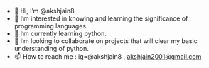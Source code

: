 - 👋 Hi, I’m @akshjain8
- 👀 I’m interested in knowing and learning the significance of programming languages.
- 🌱 I’m currently learning python.
- 💞️ I’m looking to collaborate on projects that will clear my basic understanding of python.
- 📫 How to reach me : ig=@akshjain8 , akshjain2001@gmail.com

<!---
akshjain8/akshjain8 is a ✨ special ✨ repository because its `README.md` (this file) appears on your GitHub profile.
You can click the Preview link to take a look at your changes.
--->
